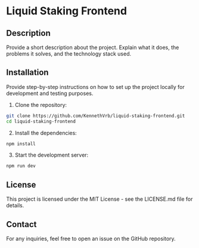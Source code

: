 # Liquid Staking Frontend

## Description

Provide a short description about the project. Explain what it does, the problems it solves, and the technology stack used.

## Installation

Provide step-by-step instructions on how to set up the project locally for development and testing purposes.

1. Clone the repository:
```bash
git clone https://github.com/KennethVrb/liquid-staking-frontend.git
cd liquid-staking-frontend
```

2. Install the dependencies:
```bash
npm install
```

3. Start the development server:
```bash
npm run dev
```

## License
This project is licensed under the MIT License - see the LICENSE.md file for details.

## Contact
For any inquiries, feel free to open an issue on the GitHub repository.